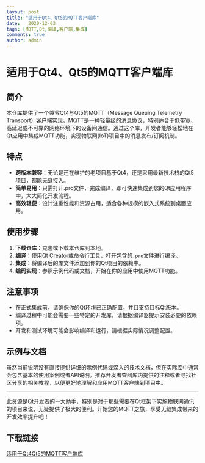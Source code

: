```yaml
---
layout: post
title: "适用于Qt4、Qt5的MQTT客户端库"
date:   2020-12-03
tags: [MQTT,Qt,编译,客户端,集成]
comments: true
author: admin
---
```

# 适用于Qt4、Qt5的MQTT客户端库

## 简介

本仓库提供了一个兼容Qt4与Qt5的MQTT（Message Queuing Telemetry Transport）客户端实现。MQTT是一种轻量级的消息协议，特别适合于低带宽、高延迟或不可靠的网络环境下的设备间通信。通过这个库，开发者能够轻松地在Qt应用中集成MQTT功能，实现物联网(IoT)项目中的消息发布/订阅机制。

## 特点

- **跨版本兼容**：无论是还在维护的老项目基于Qt4，还是采用最新技术栈的Qt5项目，都能无缝接入。
- **简单易用**：只需打开.pro文件，完成编译，即可快速集成到您的Qt应用程序中，大大简化开发流程。
- **高效轻便**：设计注重性能和资源占用，适合各种规模的嵌入式系统到桌面应用。

## 使用步骤

1. **下载仓库**：克隆或下载本仓库到本地。
2. **编译**：使用Qt Creator或命令行工具，打开包含的`.pro`文件进行编译。
3. **集成**：将编译后的库文件添加到你的Qt项目的依赖中。
4. **编码实现**：参照示例代码或文档，开始在你的应用中使用MQTT功能。

## 注意事项

- 在正式集成前，请确保你的Qt环境已正确配置，并且支持目标Qt版本。
- 编译过程中可能会需要一些特定的开发库，请根据编译器提示安装必要的依赖项。
- 开发和测试环境可能会影响编译和运行，请根据实际情况调整配置。

## 示例与文档

虽然当前说明没有直接提供详细的示例代码或深入的技术文档，但在实际库中通常会包含基本的使用案例或者API说明。推荐开发者查阅库内提供的注释或者寻找社区分享的相关教程，以便更好地理解和应用MQTT客户端到项目中。

---

此资源是Qt开发者的一大助手，特别是对于那些需要在Qt框架下实施物联网通讯的项目来说，无疑提供了极大的便利。开始您的MQTT之旅，享受无缝集成带来的开发效率提升吧！

## 下载链接

[适用于Qt4Qt5的MQTT客户端库](https://pan.quark.cn/s/16eb4f3024b8)